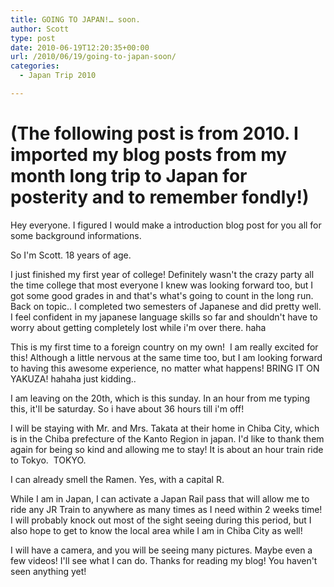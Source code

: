 ```yaml
---
title: GOING TO JAPAN!… soon.
author: Scott
type: post
date: 2010-06-19T12:20:35+00:00
url: /2010/06/19/going-to-japan-soon/
categories:
  - Japan Trip 2010

---
```

# (The following post is from 2010. I imported my blog posts from my month long trip to Japan for posterity and to remember fondly!)

Hey everyone. I figured I would make a introduction blog post for you all for some background informations.

So I'm Scott. 18 years of age.

I just finished my first year of college! Definitely wasn't the crazy party all the time college that most everyone I knew was looking forward too, but I got some good grades in and that's what's going to count in the long run. Back on topic.. I completed two semesters of Japanese and did pretty well. I feel confident in my japanese language skills so far and shouldn't have to worry about getting completely lost while i'm over there. haha

This is my first time to a foreign country on my own!  I am really excited for this! Although a little nervous at the same time too, but I am looking forward to having this awesome experience, no matter what happens! BRING IT ON YAKUZA! hahaha just kidding..

I am leaving on the 20th, which is this sunday. In an hour from me typing this, it'll be saturday. So i have about 36 hours till i'm off!

I will be staying with Mr. and Mrs. Takata at their home in Chiba City, which is in the Chiba prefecture of the Kanto Region in japan. I'd like to thank them again for being so kind and allowing me to stay! It is about an hour train ride to Tokyo.  TOKYO.

I can already smell the Ramen. Yes, with a capital R.

While I am in Japan, I can activate a Japan Rail pass that will allow me to ride any JR Train to anywhere as many times as I need within 2 weeks time! I will probably knock out most of the sight seeing during this period, but I also hope to get to know the local area while I am in Chiba City as well!

I will have a camera, and you will be seeing many pictures. Maybe even a few videos! I'll see what I can do. Thanks for reading my blog! You haven't seen anything yet!